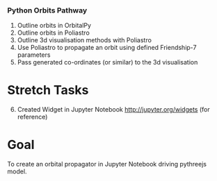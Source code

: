 ### Python Orbits Pathway

1. Outline orbits in OrbitalPy
2. Outline orbits in Poliastro
3. Outline 3d visualisation methods with Poliastro
4. Use Poliastro to propagate an orbit using defined Friendship-7 parameters
5. Pass generated co-ordinates (or similar) to the 3d visualisation

# Stretch Tasks
6. Created Widget in Jupyter Notebook http://jupyter.org/widgets (for reference)

# Goal
To create an orbital propagator in Jupyter Notebook driving pythreejs model.
